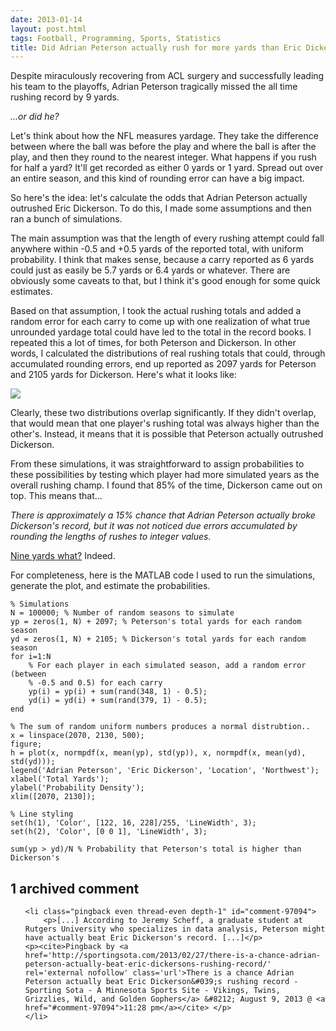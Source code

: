 ```yaml
---
date: 2013-01-14
layout: post.html
tags: Football, Programming, Sports, Statistics
title: Did Adrian Peterson actually rush for more yards than Eric Dickerson but have it go unnoticed due to measurement error?
---
```


<p>Despite miraculously recovering from ACL surgery and successfully leading his team to the playoffs, Adrian Peterson tragically missed the all time rushing record by 9 yards.</p>

<p><em>...or did he?</em></p>

<p>Let's think about how the NFL measures yardage. They take the difference between where the ball was before the play and where the ball is after the play, and then they round to the nearest integer. What happens if you rush for half a yard? It'll get recorded as either 0 yards or 1 yard. Spread out over an entire season, and this kind of rounding error can have a big impact.</p>

<!--more-->

<p>So here's the idea: let's calculate the odds that Adrian Peterson actually outrushed Eric Dickerson. To do this, I made some assumptions and then ran a bunch of simulations.</p>

<p>The main assumption was that the length of every rushing attempt could fall anywhere within -0.5 and +0.5 yards of the reported total, with uniform probability. I think that makes sense, because a carry reported as 6 yards could just as easily be 5.7 yards or 6.4 yards or whatever. There are obviously some caveats to that, but I think it's good enough for some quick estimates.</p>

<p>Based on that assumption, I took the actual rushing totals and added a random error for each carry to come up with one realization of what true unrounded yardage total could have led to the total in the record books. I repeated this a lot of times, for both Peterson and Dickerson. In other words, I calculated the distributions of real rushing totals that could, through accumulated rounding errors, end up reported as 2097 yards for Peterson and 2105 yards for Dickerson. Here's what it looks like:</p>

<p><img src="/files/adrian_peterson.png" class="img-responsive"></p>

<p>Clearly, these two distributions overlap significantly. If they didn't overlap, that would mean that one player's rushing total was always higher than the other's. Instead, it means that it is possible that Peterson actually outrushed Dickerson.</p>

<p>From these simulations, it was straightforward to assign probabilities to these possibilities by testing which player had more simulated years as the overall rushing champ. I found that 85% of the time, Dickerson came out on top. This means that...</p>

<p><em>There is approximately a 15% chance that Adrian Peterson actually broke Dickerson's record, but it was not noticed due errors accumulated by rounding the lengths of rushes to integer values.</em></p>

<p><a href="https://www.sbnation.com/nfl/2012/12/30/3819520/adrian-peterson-pam-oliver-reaction">Nine yards what?</a> Indeed.</p>

<p>For completeness, here is the MATLAB code I used to run the simulations, generate the plot, and estimate the probabilities.</p>

    % Simulations
    N = 100000; % Number of random seasons to simulate
    yp = zeros(1, N) + 2097; % Peterson's total yards for each random season
    yd = zeros(1, N) + 2105; % Dickerson's total yards for each random season
    for i=1:N
        % For each player in each simulated season, add a random error (between
        % -0.5 and 0.5) for each carry
        yp(i) = yp(i) + sum(rand(348, 1) - 0.5);
        yd(i) = yd(i) + sum(rand(379, 1) - 0.5);
    end

    % The sum of random uniform numbers produces a normal distrubtion..
    x = linspace(2070, 2130, 500);
    figure;
    h = plot(x, normpdf(x, mean(yp), std(yp)), x, normpdf(x, mean(yd), std(yd)));
    legend('Adrian Peterson', 'Eric Dickerson', 'Location', 'Northwest');
    xlabel('Total Yards');
    ylabel('Probability Density');
    xlim([2070, 2130]);

    % Line styling
    set(h(1), 'Color', [122, 16, 228]/255, 'LineWidth', 3);
    set(h(2), 'Color', [0 0 1], 'LineWidth', 3);

    sum(yp > yd)/N % Probability that Peterson's total is higher than Dickerson's

<h2 id="comments">1 archived comment</h2>

<ol id="commentlist">

    <li class="pingback even thread-even depth-1" id="comment-97094">
        <p>[...] According to Jeremy Scheff, a graduate student at Rutgers University who specializes in data analysis, Peterson might have actually beat Eric Dickerson's record. [...]</p>
    <p><cite>Pingback by <a href='http://sportingsota.com/2013/02/27/there-is-a-chance-adrian-peterson-actually-beat-eric-dickersons-rushing-record/' rel='external nofollow' class='url'>There is a chance Adrian Peterson actually beat Eric Dickerson&#039;s rushing record - Sporting Sota - A Minnesota Sports Site - Vikings, Twins, Grizzlies, Wild, and Golden Gophers</a> &#8212; August 9, 2013 @ <a href="#comment-97094">11:28 pm</a></cite> </p>
    </li>


</ol>
